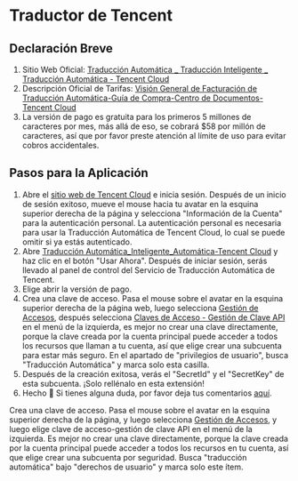 # Traductor de Tencent

## Declaración Breve

1. Sitio Web Oficial: [Traducción Automática _ Traducción Inteligente _ Traducción Automática - Tencent Cloud](https://cloud.tencent.com/product/tmt)
2. Descripción Oficial de Tarifas: [Visión General de Facturación de Traducción Automática-Guía de Compra-Centro de Documentos-Tencent Cloud](https://cloud.tencent.com/document/product/551/35017)
3. La versión de pago es gratuita para los primeros 5 millones de caracteres por mes, más allá de eso, se cobrará $58 por millón de caracteres, así que por favor preste atención al límite de uso para evitar cobros accidentales.

## Pasos para la Aplicación

1. Abre el [sitio web de Tencent Cloud](https://cloud.tencent.com/) e inicia sesión. Después de un inicio de sesión exitoso, mueve el mouse hacia tu avatar en la esquina superior derecha de la página y selecciona "Información de la Cuenta" para la autenticación personal. La autenticación personal es necesaria para usar la Traducción Automática de Tencent Cloud, lo cual se puede omitir si ya estás autenticado.
2. Abre [Traducción Automática_Inteligente_Automática-Tencent Cloud](https://cloud.tencent.com/product/tmt) y haz clic en el botón "Usar Ahora". Después de iniciar sesión, serás llevado al panel de control del Servicio de Traducción Automática de Tencent.
3. Elige abrir la versión de pago.
4. Crea una clave de acceso. Pasa el mouse sobre el avatar en la esquina superior derecha de la página web, luego selecciona [Gestión de Accesos](https://console.cloud.tencent.com/cam/overview), después selecciona [Claves de Acceso - Gestión de Clave API](https://console.cloud.tencent.com/cam/capi) en el menú de la izquierda, es mejor no crear una clave directamente, porque la clave creada por la cuenta principal puede acceder a todos los recursos que llaman a tu cuenta, así que elige crear una subcuenta para estar más seguro. En el apartado de "privilegios de usuario", busca "Traducción Automática" y marca solo esta casilla.
5. Después de la creación exitosa, verás el "SecretId" y el "SecretKey" de esta subcuenta. ¡Solo rellénalo en esta extensión!
6. Hecho 🎉 Si tienes alguna duda, por favor deja tus comentarios [aquí](https://github.com/immersive-translate/immersive-translate/issues/137).

Crea una clave de acceso. Pasa el mouse sobre el avatar en la esquina superior derecha de la página, y luego selecciona [Gestión de Accesos](https://console.cloud.tencent.com/cam/overview), y luego elige clave de acceso-gestión de clave API en el menú de la izquierda. Es mejor no crear una clave directamente, porque la clave creada por la cuenta principal puede acceder a todos los recursos en tu cuenta, así que elige crear una subcuenta por seguridad. Busca "traducción automática" bajo "derechos de usuario" y marca solo este ítem.